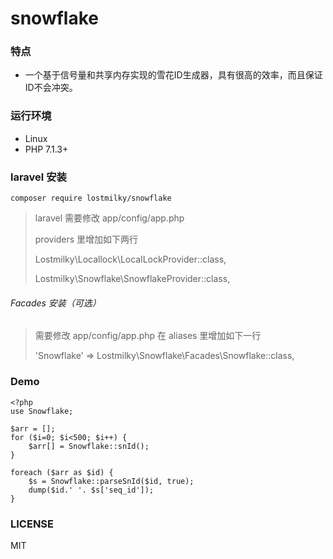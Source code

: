 # snowflake

### 特点

- 一个基于信号量和共享内存实现的雪花ID生成器，具有很高的效率，而且保证ID不会冲突。


### 运行环境
- Linux
- PHP 7.1.3+

### laravel 安装
```
composer require lostmilky/snowflake
```
> laravel 需要修改 app/config/app.php
> 
> providers 里增加如下两行
>
> Lostmilky\Locallock\LocalLockProvider::class,
>
> Lostmilky\Snowflake\SnowflakeProvider::class,

###### Facades 安装（可选）
> 需要修改 app/config/app.php 在 aliases 里增加如下一行
>
> 'Snowflake' => Lostmilky\Snowflake\Facades\Snowflake::class,


### Demo
```
<?php
use Snowflake;

$arr = [];
for ($i=0; $i<500; $i++) {
    $arr[] = Snowflake::snId();
}

foreach ($arr as $id) {
    $s = Snowflake::parseSnId($id, true);
    dump($id.' '. $s['seq_id']);
}

```


### LICENSE

 MIT
